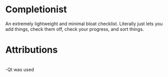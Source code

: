 # Completionist

An extremely lightweight and minimal bloat checklist. Literally just lets you add things, check them off,
check your progress, and sort things. 

# Attributions
<br>
-Qt was used
